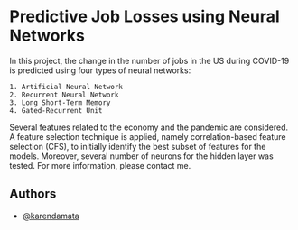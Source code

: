 
# Predictive Job Losses using Neural Networks

In this project, the change in the number of jobs in the US during COVID-19 is predicted using four types of neural networks:

    1. Artificial Neural Network
    2. Recurrent Neural Network
    3. Long Short-Term Memory
    4. Gated-Recurrent Unit

Several features related to the economy and the pandemic are considered. A feature selection technique is applied, namely correlation-based feature selection (CFS), to initially identify the best subset of features for the models. Moreover, several number of neurons for the hidden layer was tested. For more information, please contact me.




## Authors

- [@karendamata](https://www.github.com/karendamata)

